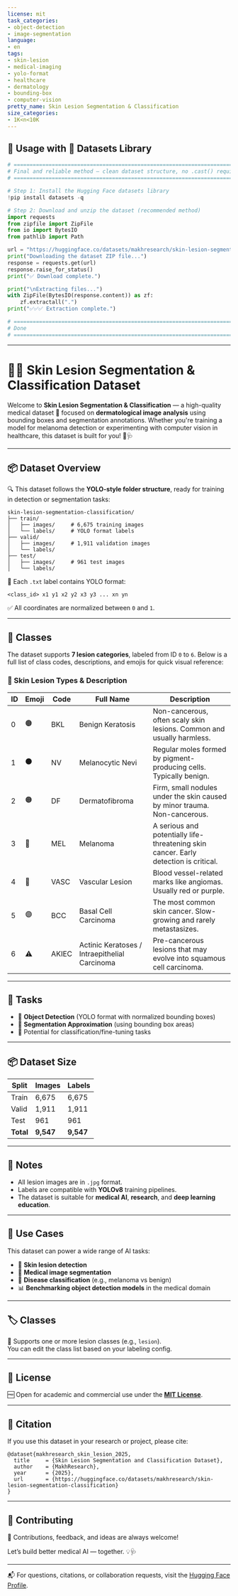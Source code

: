 ```yaml
---
license: mit
task_categories:
- object-detection
- image-segmentation
language:
- en
tags:
- skin-lesion
- medical-imaging
- yolo-format
- healthcare
- dermatology
- bounding-box
- computer-vision
pretty_name: Skin Lesion Segmentation & Classification
size_categories:
- 1K<n<10K
---
```

## 🔗 Usage with 🤗 Datasets Library

```python
# ==============================================================================
# Final and reliable method — clean dataset structure, no .cast() required
# ==============================================================================

# Step 1: Install the Hugging Face datasets library
!pip install datasets -q

# Step 2: Download and unzip the dataset (recommended method)
import requests
from zipfile import ZipFile
from io import BytesIO
from pathlib import Path

url = "https://huggingface.co/datasets/makhresearch/skin-lesion-segmentation-classification/resolve/main/skin-lesion-segmentation-classification.zip"
print("Downloading the dataset ZIP file...")
response = requests.get(url)
response.raise_for_status()
print("✅ Download complete.")

print("\nExtracting files...")
with ZipFile(BytesIO(response.content)) as zf:
    zf.extractall(".")
print("✅✅✅ Extraction complete.")

# ==============================================================================
# Done
# ==============================================================================

```

---

# 🧠✨ Skin Lesion Segmentation & Classification Dataset

Welcome to **Skin Lesion Segmentation & Classification** — a high-quality medical dataset 🧬 focused on **dermatological image analysis** using bounding boxes and segmentation annotations. Whether you're training a model for melanoma detection or experimenting with computer vision in healthcare, this dataset is built for you! 🚀🩺

---

## 📦 Dataset Overview

🔍 This dataset follows the **YOLO-style folder structure**, ready for training in detection or segmentation tasks:

```
skin-lesion-segmentation-classification/
├── train/
│   ├── images/     # 6,675 training images
│   └── labels/     # YOLO format labels
├── valid/
│   ├── images/     # 1,911 validation images
│   └── labels/
├── test/
│   ├── images/     # 961 test images
│   └── labels/
```

📄 Each `.txt` label contains YOLO format:
```
<class_id> x1 y1 x2 y2 x3 y3 ... xn yn
```

✅ All coordinates are normalized between `0` and `1`.

---
## 🧠 Classes

The dataset supports **7 lesion categories**, labeled from ID `0` to `6`. Below is a full list of class codes, descriptions, and emojis for quick visual reference:

### 🦠 Skin Lesion Types & Description

| ID | Emoji | Code   | Full Name                                             | Description                                                                 |
|----|-------|--------|--------------------------------------------------------|-----------------------------------------------------------------------------|
| 0  | 🟤    | BKL    | Benign Keratosis                                      | Non-cancerous, often scaly skin lesions. Common and usually harmless.      |
| 1  | ⚫    | NV     | Melanocytic Nevi                                      | Regular moles formed by pigment-producing cells. Typically benign.         |
| 2  | 🟠    | DF     | Dermatofibroma                                        | Firm, small nodules under the skin caused by minor trauma. Non-cancerous.  |
| 3  | 🔴    | MEL    | Melanoma                                              | A serious and potentially life-threatening skin cancer. Early detection is critical. |
| 4  | 🔵    | VASC   | Vascular Lesion                                       | Blood vessel-related marks like angiomas. Usually red or purple.           |
| 5  | 🟣    | BCC    | Basal Cell Carcinoma                                  | The most common skin cancer. Slow-growing and rarely metastasizes.         |
| 6  | ⚠️    | AKIEC  | Actinic Keratoses / Intraepithelial Carcinoma         | Pre-cancerous lesions that may evolve into squamous cell carcinoma.        |

---

## 🧪 Tasks

- 🔳 **Object Detection** (YOLO format with normalized bounding boxes)
- 🎯 **Segmentation Approximation** (using bounding box areas)
- 📌 Potential for classification/fine-tuning tasks

---

## 📦 Dataset Size

| Split  | Images | Labels |
|--------|--------|--------|
| Train  | 6,675  | 6,675  |
| Valid  | 1,911  | 1,911  |
| Test   | 961    | 961    |
| **Total** | **9,547** | **9,547** |

---

## 📝 Notes

- All lesion images are in `.jpg` format.
- Labels are compatible with **YOLOv8** training pipelines.
- The dataset is suitable for **medical AI**, **research**, and **deep learning education**.

---

## 🧠 Use Cases

This dataset can power a wide range of AI tasks:

- 🧪 **Skin lesion detection**
- 🩻 **Medical image segmentation**
- 🤖 **Disease classification** (e.g., melanoma vs benign)
- 📊 **Benchmarking object detection models** in the medical domain

---

## 🏷️ Classes

🔢 Supports one or more lesion classes (e.g., `lesion`).  
You can edit the class list based on your labeling config.

---

## 📜 License

🆓 Open for academic and commercial use under the **[MIT License](./LICENSE)**.

---

## 🧾 Citation

If you use this dataset in your research or project, please cite:

```
@dataset{makhresearch_skin_lesion_2025,
  title     = {Skin Lesion Segmentation and Classification Dataset},
  author    = {MakhResearch},
  year      = {2025},
  url       = {https://huggingface.co/datasets/makhresearch/skin-lesion-segmentation-classification}
}
```

---

## 🤝 Contributing

🙌 Contributions, feedback, and ideas are always welcome!

Let’s build better medical AI — together. 💡🩺

---


📬 For questions, citations, or collaboration requests, visit the [Hugging Face Profile](https://huggingface.co/makhresearch).
